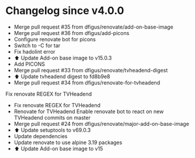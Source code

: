 # Changelog since v4.0.0
- Merge pull request #35 from dfigus/renovate/add-on-base-image 
- Merge pull request #36 from dfigus/add-picons 
- Configure renovate bot for picons 
- Switch to -C for tar 
- Fix hadolint error 
- ⬆️ Update Add-on base image to v15.0.3 
- Add PICONS 
- Merge pull request #33 from dfigus/renovate/tvheadend-digest 
- ⬆️ Update tvheadend digest to fd8b9e8 
- Merge pull request #34 from dfigus/renovate-for-tvheadend

Fix renovate REGEX for TVHeadend 
- Fix renovate REGEX for TVHeadend 
- Renovate for TVHeadend
Enable renovate bot to react on new TVHeadend commits on master 
- Merge pull request #24 from dfigus/renovate/major-add-on-base-image 
- ⬆️ Update setuptools to v69.0.3 
- Update dependencies 
- Update renovate to use alpine 3.19 packages 
- ⬆️ Update Add-on base image to v15 
